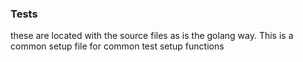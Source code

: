 ### Tests

these are located with the source files as is the golang way. This is a common setup file for common test setup functions

